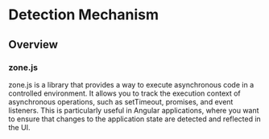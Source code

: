 # Detection Mechanism

## Overview

### zone.js

zone.js is a library that provides a way to execute asynchronous code in a controlled environment. It allows you to track the execution context of asynchronous operations, such as setTimeout, promises, and event listeners. This is particularly useful in Angular applications, where you want to ensure that changes to the application state are detected and reflected in the UI.
